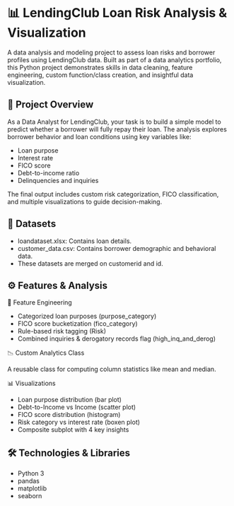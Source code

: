 # 📊 LendingClub Loan Risk Analysis & Visualization
A data analysis and modeling project to assess loan risks and borrower profiles using LendingClub data. Built as part of a data analytics portfolio, this Python project demonstrates skills in data cleaning, feature engineering, custom function/class creation, and insightful data visualization.

## 📌 Project Overview
As a Data Analyst for LendingClub, your task is to build a simple model to predict whether a borrower will fully repay their loan. The analysis explores borrower behavior and loan conditions using key variables like:
* Loan purpose
* Interest rate
* FICO score
* Debt-to-income ratio
* Delinquencies and inquiries

The final output includes custom risk categorization, FICO classification, and multiple visualizations to guide decision-making.

## 📂 Datasets
* loandataset.xlsx: Contains loan details.
* customer_data.csv: Contains borrower demographic and behavioral data.
* These datasets are merged on customerid and id.

## ⚙️ Features & Analysis
🔧 Feature Engineering
* Categorized loan purposes (purpose_category)
* FICO score bucketization (fico_category)
* Rule-based risk tagging (Risk)
* Combined inquiries & derogatory records flag (high_inq_and_derog)

📉 Custom Analytics Class

A reusable class for computing column statistics like mean and median.

📊 Visualizations
* Loan purpose distribution (bar plot)
* Debt-to-Income vs Income (scatter plot)
* FICO score distribution (histogram)
* Risk category vs interest rate (boxen plot)
* Composite subplot with 4 key insights

## 🛠 Technologies & Libraries
* Python 3
* pandas
* matplotlib
* seaborn
